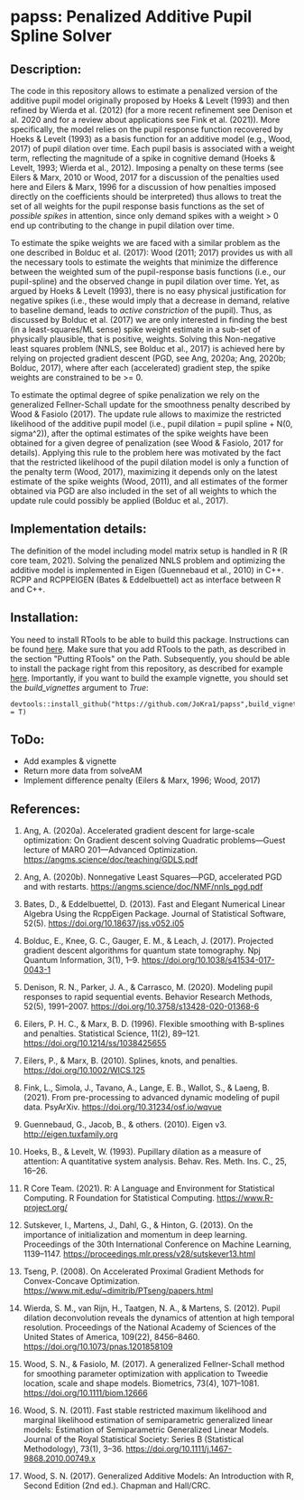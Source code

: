 # papss: Penalized Additive Pupil Spline Solver

## Description:
The code in this repository allows to estimate a penalized version of the additive pupil model originally proposed by Hoeks & Levelt (1993) and then refined by Wierda et al. (2012) (for a more recent refinement see Denison et al. 2020 and for a review about applications see Fink et al. (2021)). More specifically, the model relies on the pupil response function recovered by Hoeks & Levelt (1993) as a basis function for an additive model (e.g., Wood, 2017) of pupil dilation over time. Each pupil basis is associated with a weight term, reflecting the magnitude of a spike in cognitive demand (Hoeks & Levelt, 1993; Wierda et al., 2012). Imposing a penalty on these terms (see Eilers & Marx, 2010 or Wood, 2017 for a discussion of the penalties used here and Eilers & Marx, 1996 for a discussion of how penalties imposed directly on the coefficients should be interpreted) thus allows to treat the set of all weights for the pupil response basis functions as the set of *possible spikes* in attention, since only demand spikes with a weight > 0 end up contributing to the change in pupil dilation over time.

To estimate the spike weights we are faced with a similar problem as the one described in Bolduc et al. (2017): Wood (2011; 2017) provides us with all the necessary tools to estimate the weights that minimize the difference between the weighted sum of the pupil-response basis functions (i.e., our pupil-spline) and the observed change in pupil dilation over time. Yet, as argued by Hoeks & Levelt (1993), there is no easy physical justification for negative spikes (i.e., these would imply that a decrease in demand, relative to baseline demand, leads to *active constriction* of the pupil). Thus, as discussed by Bolduc et al. (2017) we are only interested in finding the best (in a least-squares/ML sense) spike weight estimate in a sub-set of physically plausible, that is positive, weights. Solving this Non-negative least squares problem (NNLS, see Bolduc et al., 2017) is achieved here by relying on projected gradient descent (PGD, see Ang, 2020a; Ang, 2020b; Bolduc, 2017), where after each (accelerated) gradient step, the spike weights are constrained to be >= 0.

To estimate the optimal degree of spike penalization we rely on the generalized Fellner-Schall update for the smoothness penalty described by Wood & Fasiolo (2017). The update rule allows to maximize the restricted likelihood of the additive pupil model (i.e., pupil dilation = pupil spline + N(0, sigma^2)), after the optimal estimates of the spike weights have been obtained for a given degree of penalization (see Wood & Fasiolo, 2017 for details). Applying this rule to the problem here was motivated by the fact that the restricted likelihood of the pupil dilation model is only a function of the penalty term (Wood, 2017), maximizing it depends only on the latest estimate of the spike weights (Wood, 2011), and all estimates of the former obtained via PGD are also included in the set of all weights to which the update rule could possibly be applied (Bolduc et al., 2017).

## Implementation details:
The definition of the model including model matrix setup is handled in R (R core team, 2021). Solving the penalized NNLS problem and optimizing the additive model is implemented in Eigen (Guennebaud et al., 2010) in C++. RCPP and RCPPEIGEN  (Bates & Eddelbuettel) act as interface between R and C++. 

## Installation:
You need to install RTools to be able to build this package. Instructions can be found [here](https://cran.r-project.org/bin/windows/Rtools/rtools40.html). Make sure that you add RTools to the path, as described in the section "Putting RTools" on the Path. Subsequently, you should be able to install the package right from this repository, as described for example [here](https://cran.r-project.org/web/packages/githubinstall/vignettes/githubinstall.html). Importantly, if you want to build the example vignette, you should set the *build_vignettes* argument to *True*:

```
devtools::install_github("https://github.com/JoKra1/papss",build_vignettes = T)
```

## ToDo:
- Add examples & vignette
- Return more data from solveAM
- Implement difference penalty (Eilers & Marx, 1996; Wood, 2017)

## References:

1. Ang, A. (2020a). Accelerated gradient descent for large-scale optimization: On Gradient descent solving Quadratic problems—Guest lecture of MARO 201—Advanced Optimization. https://angms.science/doc/teaching/GDLS.pdf

2. Ang, A. (2020b). Nonnegative Least Squares—PGD, accelerated PGD and with restarts. https://angms.science/doc/NMF/nnls_pgd.pdf

3. Bates, D., & Eddelbuettel, D. (2013). Fast and Elegant Numerical Linear Algebra Using the RcppEigen Package. Journal of Statistical Software, 52(5). https://doi.org/10.18637/jss.v052.i05

4. Bolduc, E., Knee, G. C., Gauger, E. M., & Leach, J. (2017). Projected gradient descent algorithms for quantum state tomography. Npj Quantum Information, 3(1), 1–9. https://doi.org/10.1038/s41534-017-0043-1

5. Denison, R. N., Parker, J. A., & Carrasco, M. (2020). Modeling pupil responses to rapid sequential events. Behavior Research Methods, 52(5), 1991–2007. https://doi.org/10.3758/s13428-020-01368-6

6. Eilers, P. H. C., & Marx, B. D. (1996). Flexible smoothing with B-splines and penalties. Statistical Science, 11(2), 89–121. https://doi.org/10.1214/ss/1038425655

7. Eilers, P., & Marx, B. (2010). Splines, knots, and penalties. https://doi.org/10.1002/WICS.125

8. Fink, L., Simola, J., Tavano, A., Lange, E. B., Wallot, S., & Laeng, B. (2021). From pre-processing to advanced dynamic modeling of pupil data. PsyArXiv. https://doi.org/10.31234/osf.io/wqvue

9. Guennebaud, G., Jacob, B., & others. (2010). Eigen v3. http://eigen.tuxfamily.org

10. Hoeks, B., & Levelt, W. (1993). Pupillary dilation as a measure of attention: A quantitative system analysis. Behav. Res. Meth. Ins. C., 25, 16–26.

11. R Core Team. (2021). R: A Language and Environment for Statistical Computing. R Foundation for Statistical Computing. https://www.R-project.org/

12. Sutskever, I., Martens, J., Dahl, G., & Hinton, G. (2013). On the importance of initialization and momentum in deep learning. Proceedings of the 30th International Conference on Machine Learning, 1139–1147. https://proceedings.mlr.press/v28/sutskever13.html

13. Tseng, P. (2008). On Accelerated Proximal Gradient Methods for Convex-Concave Optimization. https://www.mit.edu/~dimitrib/PTseng/papers.html

14. Wierda, S. M., van Rijn, H., Taatgen, N. A., & Martens, S. (2012). Pupil dilation deconvolution reveals the dynamics of attention at high temporal resolution. Proceedings of the National Academy of Sciences of the United States of America, 109(22), 8456–8460. https://doi.org/10.1073/pnas.1201858109

15. Wood, S. N., & Fasiolo, M. (2017). A generalized Fellner-Schall method for smoothing parameter optimization with application to Tweedie location, scale and shape models. Biometrics, 73(4), 1071–1081. https://doi.org/10.1111/biom.12666

16. Wood, S. N. (2011). Fast stable restricted maximum likelihood and marginal likelihood estimation of semiparametric generalized linear models: Estimation of Semiparametric Generalized Linear Models. Journal of the Royal Statistical Society: Series B (Statistical Methodology), 73(1), 3–36. https://doi.org/10.1111/j.1467-9868.2010.00749.x

17. Wood, S. N. (2017). Generalized Additive Models: An Introduction with R, Second Edition (2nd ed.). Chapman and Hall/CRC.
